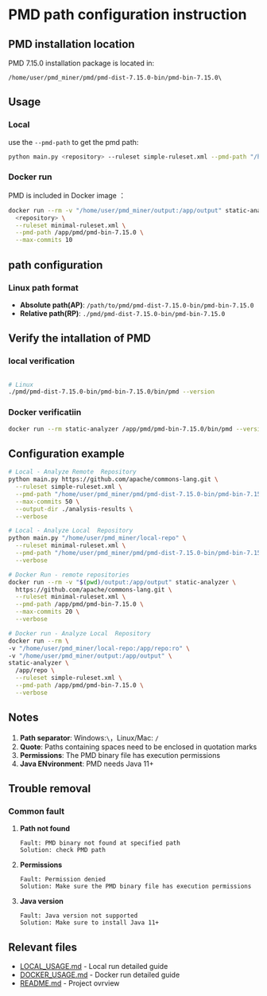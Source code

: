 # PMD path configuration instruction

## PMD installation location

PMD 7.15.0 installation package is located in:
```
/home/user/pmd_miner/pmd/pmd-dist-7.15.0-bin/pmd-bin-7.15.0\
```

## Usage

### Local

use the `--pmd-path` to get the pmd path:

```bash
python main.py <repository> --ruleset simple-ruleset.xml --pmd-path "/home/user/pmd_miner/pmd/pmd-dist-7.15.0-bin/pmd-bin-7.15.0"
```

### Docker run

PMD is included in Docker image ：

```bash
docker run --rm -v "/home/user/pmd_miner/output:/app/output" static-analyzer \
  <repository> \
  --ruleset minimal-ruleset.xml \
  --pmd-path /app/pmd/pmd-bin-7.15.0 \
  --max-commits 10
```

## path configuration

### Linux path format

- **Absolute path(AP)**: `/path/to/pmd/pmd-dist-7.15.0-bin/pmd-bin-7.15.0`
- **Relative path(RP)**: `./pmd/pmd-dist-7.15.0-bin/pmd-bin-7.15.0`

## Verify the intallation of PMD

### local verification

```bash

# Linux
./pmd/pmd-dist-7.15.0-bin/pmd-bin-7.15.0/bin/pmd --version
```

### Docker verificatiin
```bash
docker run --rm static-analyzer /app/pmd/pmd-bin-7.15.0/bin/pmd --version
```

## Configuration example


```bash
# Local - Analyze Remote  Repository
python main.py https://github.com/apache/commons-lang.git \
  --ruleset simple-ruleset.xml \
  --pmd-path "/home/user/pmd_miner/pmd/pmd-dist-7.15.0-bin/pmd-bin-7.15.0" \
  --max-commits 50 \
  --output-dir ./analysis-results \
  --verbose

# Local - Analyze Local  Repository
python main.py "/home/user/pmd_miner/local-repo" \
  --ruleset minimal-ruleset.xml \
  --pmd-path "/home/user/pmd_miner/pmd/pmd-dist-7.15.0-bin/pmd-bin-7.15.0" \
  --verbose

# Docker Run - remote repositories
docker run --rm -v "$(pwd)/output:/app/output" static-analyzer \
  https://github.com/apache/commons-lang.git \
  --ruleset minimal-ruleset.xml \
  --pmd-path /app/pmd/pmd-bin-7.15.0 \
  --max-commits 20 \
  --verbose

# Docker run - Analyze Local  Repository
docker run --rm \
-v "/home/user/pmd_miner/local-repo:/app/repo:ro" \  
-v "/home/user/pmd_miner/output:/app/output" \  
static-analyzer \ 
  /app/repo \
  --ruleset simple-ruleset.xml \
  --pmd-path /app/pmd/pmd-bin-7.15.0 \
  --verbose
```

## Notes

1. **Path separator**: Windows:`\`，Linux/Mac: `/`
2. **Quote**: Paths containing spaces need to be enclosed in quotation marks
3. **Permissions**: The PMD binary file has execution permissions
4. **Java ENvironment**: PMD needs Java 11+

## Trouble removal

### Common fault 

1. **Path not found**
   ```
   Fault: PMD binary not found at specified path
   Solution: check PMD path
   ```

2. **Permissions**
   ```
   Fault: Permission denied
   Solution: Make sure the PMD binary file has execution permissions
   ```

3. **Java version**
   ```
   Fault: Java version not supported
   Solution: Make sure to install Java 11+
   ```

## Relevant files

- [LOCAL_USAGE.md](LOCAL_USAGE.md) - Local run detailed guide
- [DOCKER_USAGE.md](DOCKER_USAGE.md) - Docker run detailed guide
- [README.md](README.md) - Project ovrview
